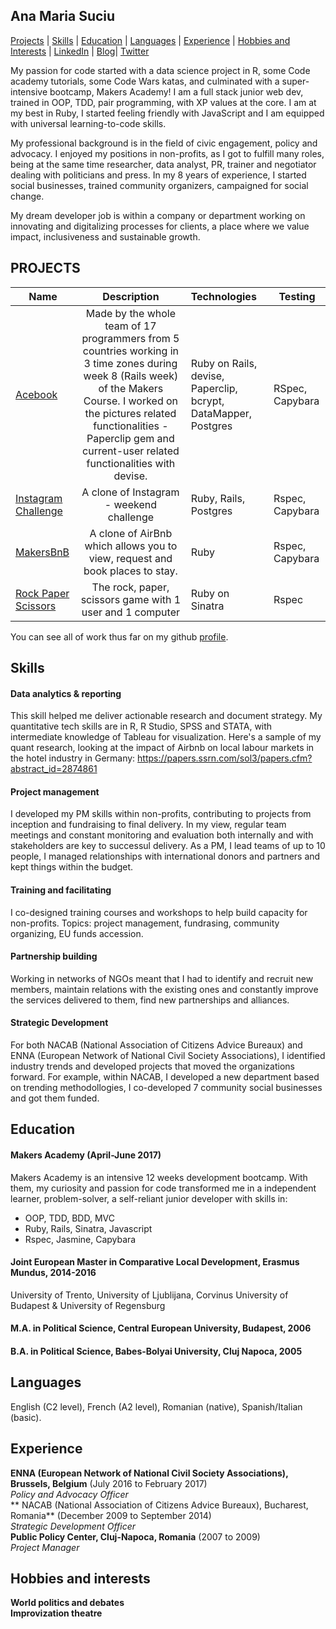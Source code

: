 ## Ana Maria Suciu

[Projects](#projects) | [Skills](#skills) | [Education](#education) | [Languages](#languages) | [Experience](#experience) | [Hobbies and Interests](#hobbies-and-interests) | [LinkedIn](https://www.linkedin.com/in/anamariasuciu/) | [Blog](https://medium.com/@anamariasuciu)| [Twitter](https://twitter.com/anamariasuciu)

My passion for code started with a data science project in R, some Code academy tutorials, some Code Wars katas, and culminated with a super-intensive bootcamp, Makers Academy! I am a full stack junior web dev, trained in OOP, TDD, pair programming, with XP values at the core. I am at my best in Ruby, I started feeling friendly with JavaScript and I am equipped with universal learning-to-code skills. 

My professional background is in the field of civic engagement, policy and advocacy. I enjoyed my positions in non-profits, as I got to fulfill many roles, being at the same time researcher, data analyst, PR, trainer and negotiator dealing with politicians and press. In my 8 years of experience, I started social businesses, trained community organizers, campaigned for social change. 

My dream developer job is within a company or department working on innovating and digitalizing processes for clients, a place where we value impact, inclusiveness and sustainable growth. 

## PROJECTS

| Name                       | Description                                                                   | Technologies                     |  Testing                           |
| -------------------------- |:-----------------------------------------------------------------------------:|:-------------------|-------------------|
|[Acebook](https://github.com/anaalta/acebook-remote-april-2017)| Made by the whole team of 17 programmers from 5 countries working in 3 time zones during week 8 (Rails week) of the Makers Course. I worked on the pictures related functionalities - Paperclip gem and current-user related functionalities with devise. |Ruby on Rails, devise, Paperclip, bcrypt, DataMapper, Postgres| RSpec, Capybara          |
| [Instagram Challenge](https://github.com/anaalta/instagram-challenge)       | A clone of Instagram - weekend challenge                                        | Ruby, Rails, Postgres           | Rspec, Capybara                    |
| [MakersBnB](https://github.com/anaalta/MakersBnB)            | A clone of AirBnb which allows you to view, request and book places to stay.  | Ruby         | Rspec, Capybara      |   
| [Rock Paper Scissors](https://github.com/anaalta/rps-challenge)      | The rock, paper, scissors game with 1 user and 1 computer                | Ruby on Sinatra            | Rspec       |

You can see all of work thus far on my github <a href="https://github.com/anaalta">profile</a>.

## Skills

#### Data analytics & reporting
This skill helped me deliver actionable research and document strategy. My quantitative tech skills are in R, R Studio, SPSS and STATA, with intermediate knowledge of Tableau for visualization. Here's a sample of my quant research, looking at the impact of Airbnb on local labour markets in the hotel industry in Germany: https://papers.ssrn.com/sol3/papers.cfm?abstract_id=2874861

#### Project management
I developed my PM skills within non-profits, contributing to projects from inception and fundraising to final delivery. In my view, regular team meetings and constant monitoring and evaluation both internally and with stakeholders are key to successul delivery. As a PM, I lead teams of up to 10 people, I managed relationships with international donors and partners and kept things within the budget. 

#### Training and facilitating
I co-designed training courses and workshops to help build capacity for non-profits. Topics: project management, fundrasing, community organizing, EU funds accession. 

#### Partnership building
Working in networks of NGOs meant that I had to identify and recruit new members, maintain relations with the existing ones and constantly improve the services delivered to them, find new partnerships and alliances. 

#### Strategic Development
For both NACAB (National Association of Citizens Advice Bureaux) and ENNA (European Network of National Civil Society Associations), I identified industry trends and developed projects that moved the organizations forward. For example, within NACAB, I developed a new department based on trending methodollogies, I co-developed 7 community social businesses and got them funded. 

## Education

#### Makers Academy (April-June 2017)
Makers Academy is an intensive 12 weeks development bootcamp. With them, my curiosity and passion for code transformed me in a independent learner, problem-solver, a self-reliant junior developer with skills in:
- OOP, TDD, BDD, MVC
- Ruby, Rails, Sinatra, Javascript
- Rspec, Jasmine, Capybara

#### Joint European Master in Comparative Local Development, Erasmus Mundus, 2014-2016 
University of Trento, University of Ljublijana, Corvinus University of Budapest & University of Regensburg 
#### M.A. in Political Science, Central European University, Budapest, 2006
#### B.A. in Political Science, Babes-Bolyai University, Cluj Napoca,  2005

## Languages
English (C2 level), French (A2 level), Romanian (native), Spanish/Italian (basic).

## Experience

**ENNA (European Network of National Civil Society Associations), Brussels, Belgium** (July 2016 to February 2017)    
*Policy and Advocacy Officer*  
** NACAB (National Association of Citizens Advice Bureaux), Bucharest, Romania** (December 2009 to September 2014)   
*Strategic Development Officer*   
**Public Policy Center, Cluj-Napoca, Romania** (2007 to 2009)     
*Project Manager*  

## Hobbies and interests
 **World politics and debates**  
 **Improvization theatre**   

